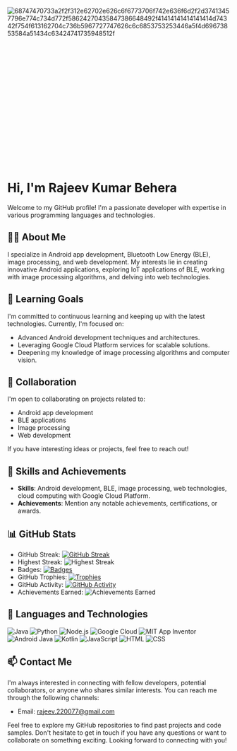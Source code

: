 ![68747470733a2f2f312e62702e626c6f6773706f742e636f6d2f2d37413457796e774c734d772f58624270435847386648492f41414141414141414d74342f754f613162704c736b5967727747626c6c6853753253446a5f4d69673853584a51434c63424741735948512f](https://github.com/yesiamrajeev/yesiamrajeev/assets/125568812/2368fa0f-6b3f-4c33-8e65-91b82785e85c)

# Hi, I'm Rajeev Kumar Behera <img src="https://github.com/yesiamrajeev/yesiamrajeev/assets/125568812/36fae27d-aea9-4119-9bf8-de1a2b363a9e" alt="Circular Trimmed Photo" style="width: 5%; height: 8%; object-fit: cover; border-radius: 50%; overflow: hidden;">

Welcome to my GitHub profile! I'm a passionate developer with expertise in various programming languages and technologies.

## 👨‍💻 About Me

I specialize in Android app development, Bluetooth Low Energy (BLE), image processing, and web development. My interests lie in creating innovative Android applications, exploring IoT applications of BLE, working with image processing algorithms, and delving into web technologies.

## 🌱 Learning Goals

I'm committed to continuous learning and keeping up with the latest technologies. Currently, I'm focused on:

- Advanced Android development techniques and architectures.
- Leveraging Google Cloud Platform services for scalable solutions.
- Deepening my knowledge of image processing algorithms and computer vision.

## 💼 Collaboration

I'm open to collaborating on projects related to:

- Android app development
- BLE applications
- Image processing
- Web development

If you have interesting ideas or projects, feel free to reach out!

## 🚀 Skills and Achievements

- **Skills**: Android development, BLE, image processing, web technologies, cloud computing with Google Cloud Platform.
- **Achievements**: Mention any notable achievements, certifications, or awards.

## 📊 GitHub Stats

- GitHub Streak: [![GitHub Streak](https://github-readme-streak-stats.herokuapp.com?user=yesiamrajeev)](https://github.com/DenverCoder1/github-readme-streak-stats)
- Highest Streak: ![Highest Streak](https://img.shields.io/badge/Highest%20Streak-65-success)
- Badges: [![Badges](https://badgen.net/badge/Badges/Achievements/blue)](https://github.com/your-profile)
- GitHub Trophies: [![Trophies](https://github-profile-trophy.vercel.app/?username=yesiamrajeev)](https://github.com/ryo-ma/github-profile-trophy)
- GitHub Activity: [![GitHub Activity](https://activity-graph.herokuapp.com/graph?username=yesiamrajeev&bg_color=ffffff&color=0e76a8&line=8f9ea5&point=24292e&hide_border=true)](https://github.com/ashutosh00710/github-readme-activity-graph)
- Achievements Earned: ![Achievements Earned](https://img.shields.io/badge/Achievements%20Earned-7-brightgreen)


## 💬 Languages and Technologies

![Java](https://img.shields.io/badge/Java-Proficient-orange)
![Python](https://img.shields.io/badge/Python-Intermediate-green)
![Node.js](https://img.shields.io/badge/Node.js-Intermediate-brightgreen)
![Google Cloud](https://img.shields.io/badge/Google%20Cloud-Intermediate-blue)
![MIT App Inventor](https://img.shields.io/badge/MIT%20App%20Inventor-Advanced-blueyellow)
![Android Java](https://img.shields.io/badge/Android%20Java-Advanced-purple)
![Kotlin](https://img.shields.io/badge/Kotlin-Proficient-blue)
![JavaScript](https://img.shields.io/badge/JavaScript-Proficient-yellow)
![HTML](https://img.shields.io/badge/HTML-Proficient-red)
![CSS](https://img.shields.io/badge/CSS-Proficient-blueviolet)


## 📫 Contact Me

I'm always interested in connecting with fellow developers, potential collaborators, or anyone who shares similar interests. You can reach me through the following channels:

- Email: [rajeev.220077@gmail.com](mailto:rajeev.220077@gmail.com)

Feel free to explore my GitHub repositories to find past projects and code samples. Don't hesitate to get in touch if you have any questions or want to collaborate on something exciting. Looking forward to connecting with you!
